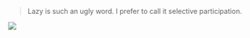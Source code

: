 > Lazy is such an ugly word. I prefer to call it selective participation.

![](https://i.imgur.com/U8wDh2f.gif)